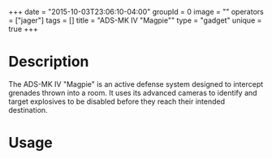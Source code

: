 +++
date = "2015-10-03T23:06:10-04:00"
groupId = 0
image = ""
operators = ["jager"]
tags = []
title = "ADS-MK IV \"Magpie\""
type = "gadget"
unique = true
+++

# Description

The ADS-MK IV "Magpie" is an active defense system designed to intercept grenades thrown into a room.
It uses its advanced cameras to identify and target explosives to be disabled before they reach
their intended destination.

# Usage
